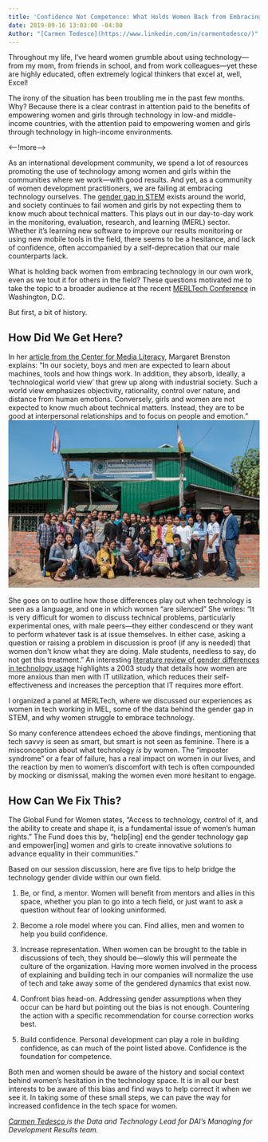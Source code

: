 ```yaml
---
title: 'Confidence Not Competence: What Holds Women Back from Embracing Tech in Development'
date: 2019-09-16 13:03:00 -04:00
Author: "[Carmen Tedesco](https://www.linkedin.com/in/carmentedesco/)"
---
```


Throughout my life, I’ve heard women grumble about using technology—from my mom, from friends in school, and from work colleagues—yet these are highly educated, often extremely logical thinkers that excel at, well, Excel!

The irony of the situation has been troubling me in the past few months. Why? Because there is a clear contrast in attention paid to the benefits of empowering women and girls through technology in low-and middle-income countries, with the attention paid to empowering women and girls through technology in high-income environments.

<--!more-->

As an international development community, we spend a lot of resources promoting the use of technology among women and girls within the communities where we work—with good results. And yet, as a community of women development practitioners, we are failing at embracing technology ourselves. The [gender gap in STEM](https://www.catalyst.org/research/women-in-science-technology-engineering-and-mathematics-stem/) exists around the world, and society continues to fail women and girls by not expecting them to know much about technical matters. This plays out in our day-to-day work in the monitoring, evaluation, research, and learning (MERL) sector. Whether it’s learning new software to improve our results monitoring or using new mobile tools in the field, there seems to be a hesitance, and lack of confidence, often accompanied by a self-deprecation that our male counterparts lack.

What is holding back women from embracing technology in our own work, even as we tout it for others in the field? These questions motivated me to take the topic to a broader audience at the recent [MERLTech Conference](http://merltech.org/merl-tech-dc-2019/) in Washington, D.C.

But first, a bit of history.

## How Did We Get Here?

In her [article from the Center for Media Literacy](https://www.medialit.org/reading-room/worlds-apart-women-men-and-technology), Margaret Brenston explains: “In our society, boys and men are expected to learn about machines, tools and how things work. In addition, they absorb, ideally, a ‘technological world view’ that grew up along with industrial society. Such a world view emphasizes objectiv­ity, rationality, control over nature, and distance from human emotions. Con­versely, girls and women are not expected to know much about technical matters. Instead, they are to be good at interper­sonal relationships and to focus on people and emotion.”
![1TechnovationGirls-d882fb.jpg](/uploads/1TechnovationGirls-d882fb.jpg)

She goes on to outline how those differences play out when technology is seen as a language, and one in which women “are silenced” She writes: “It is very difficult for women to discuss technical problems, particularly experi­mental ones, with male peers—they either condescend or they want to perform whatever task is at issue themselves. In either case, asking a question or raising a problem in discussion is proof (if any is needed) that women don't know what they are doing. Male students, needless to say, do not get this treatment.” An interesting [literature review of gender differences in technology usage](http://www.scirp.org/pdf/OJBM_2016011410094953.pdf) highlights a 2003 study that details how women are more anxious than men with IT utilization, which reduces their self-effectiveness and increases the perception that IT requires more effort.

I organized a panel at MERLTech, where we discussed our experiences as women in tech working in MEL, some of the data behind the gender gap in STEM, and why women struggle to embrace technology.

So many conference attendees echoed the above findings, mentioning that tech savvy is seen as smart, but smart is not seen as feminine. There is a misconception about what technology *is* by women. The “imposter syndrome” or a fear of failure, has a real impact on women in our lives, and the reaction by men to women’s discomfort with tech is often compounded by mocking or dismissal, making the women even more hesitant to engage.

## How Can We Fix This?

The Global Fund for Women states, “Access to technology, control of it, and the ability to create and shape it, is a fundamental issue of women’s human rights.” The Fund does this by, “help\[ing\] end the gender technology gap and empower\[ing\] women and girls to create innovative solutions to advance equality in their communities.”

Based on our session discussion, here are five tips to help bridge the technology gender divide within our own field.

1. Be, or find, a mentor. Women will benefit from mentors and allies in this space, whether you plan to go into a tech field, or just want to ask a question without fear of looking uninformed.

2. Become a role model where you can. Find allies, men and women to help you build confidence.

3. Increase representation. When women can be brought to the table in discussions of tech, they should be—slowly this will permeate the culture of the organization. Having more women involved in the process of explaining and building tech in our companies will normalize the use of tech and take away some of the gendered dynamics that exist now.

4. Confront bias head-on. Addressing gender assumptions when they occur can be hard but pointing out the bias is not enough. Countering the action with a specific recommendation for course correction works best.

5. Build confidence. Personal development can play a role in building confidence, as can much of the point listed above. Confidence is the foundation for competence.

Both men and women should be aware of the history and social context behind women’s hesitation in the technology space. It is in all our best interests to be aware of this bias and find ways to help correct it when we see it. In taking some of these small steps, we can pave the way for increased confidence in the tech space for women.

*[Carmen Tedesco ](https://www.dai.com/who-we-are/our-team/carmen-tedesco) is the Data and Technology Lead for DAI’s Managing for Development Results team.*
